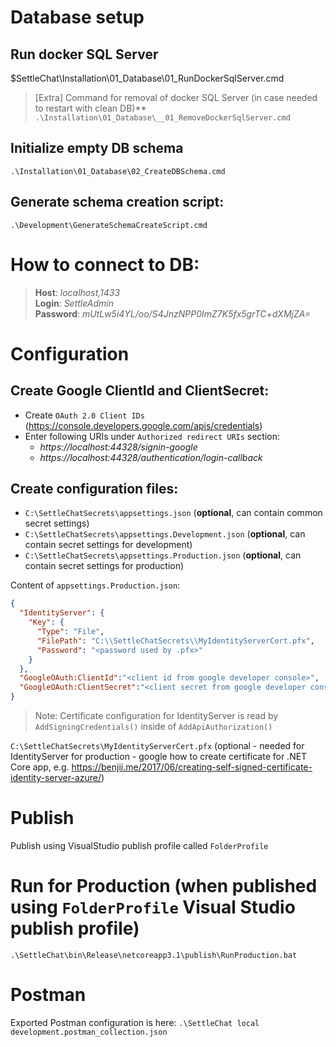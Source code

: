 # Database setup

## Run docker SQL Server
$SettleChat\Installation\01_Database\01_RunDockerSqlServer.cmd


>[Extra] Command for removal of docker SQL Server (in case needed to restart with clean DB)**
`.\Installation\01_Database\__01_RemoveDockerSqlServer.cmd`

## Initialize empty DB schema
`.\Installation\01_Database\02_CreateDBSchema.cmd`

## Generate schema creation script:
`.\Development\GenerateSchemaCreateScript.cmd`


# How to connect to DB:
>**Host**: *localhost,1433*\
**Login**: *SettleAdmin*\
**Password**: *mUtLw5i4YL/oo/S4JnzNPP0ImZ7K5fx5grTC+dXMjZA=*

# Configuration

## Create Google ClientId and ClientSecret:
- Create `OAuth 2.0 Client IDs` (https://console.developers.google.com/apis/credentials)
- Enter following URIs under `Authorized redirect URIs` section:
  - *https​://localhost:44328/signin-google*
  - *https​://localhost:44328/authentication/login-callback*
  
## Create configuration files:
- `C:\SettleChatSecrets\appsettings.json` (**optional**, can contain common secret settings)
- `C:\SettleChatSecrets\appsettings.Development.json` (**optional**, can contain secret settings for development)
- `C:\SettleChatSecrets\appsettings.Production.json` (**optional**, can contain secret settings for production)

Content of `appsettings.Production.json`:
```json
{
  "IdentityServer": {    
    "Key": {
      "Type": "File",
      "FilePath": "C:\\SettleChatSecrets\\MyIdentityServerCert.pfx",
      "Password": "<password used by .pfx>"
    }
  },
  "GoogleOAuth:ClientId":"<client id from google developer console>",
  "GoogleOAuth:ClientSecret":"<client secret from google developer console>"
}
```
>Note: Certificate configuration for IdentityServer is read by `AddSigningCredentials()` inside of `AddApiAuthorization()`

`C:\SettleChatSecrets\MyIdentityServerCert.pfx` (optional - needed for IdentityServer for production - google how to create certificate for .NET Core app, e.g. https://benjii.me/2017/06/creating-self-signed-certificate-identity-server-azure/)

# Publish
Publish using VisualStudio publish profile called `FolderProfile`

# Run for Production (when published using `FolderProfile` Visual Studio publish profile)
`.\SettleChat\bin\Release\netcoreapp3.1\publish\RunProduction.bat`


# Postman
Exported Postman configuration is here: `.\SettleChat local development.postman_collection.json`